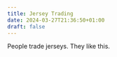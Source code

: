 ```yaml
---
title: Jersey Trading
date: 2024-03-27T21:36:50+01:00
draft: false
---
```


People trade jerseys. They like this.